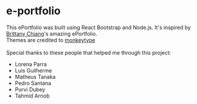# e-portfolio

This ePortfolio was built using React Bootstrap and Node.js.
It's inspired by [Brittany Chiang](https://v4.brittanychiang.com/)'s amazing ePortfolio.<br>
Themes are credited to [monkeytype](https://monkeytype.com/)<br>
<br>
Special thanks to these people that helped me through this project:
- Lorena Parra
- Luis Guilherme
- Matheus Tanaka
- Pedro Santana
- Purvi Dubey
- Tahmid Arnob
